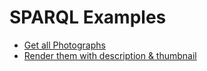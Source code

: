 # SPARQL Examples

* [Get all Photographs](https://test.lindas-data.ch/sparql-ui/#query=PREFIX+schema%3A+%3Chttp%3A%2F%2Fschema.org%2F%3E%0APREFIX+wgs%3A+%3Chttp%3A%2F%2Fwww.w3.org%2F2003%2F01%2Fgeo%2Fwgs84_pos%23%3E%0APREFIX+geo%3A+%3Chttp%3A%2F%2Fwww.opengis.net%2Font%2Fgeosparql%23%3E%0APREFIX+rdfs%3A+%3Chttp%3A%2F%2Fwww.w3.org%2F2000%2F01%2Frdf-schema%23%3E%0A%0ASELECT+*%0AWHERE+%7B+GRAPH+%3Fg+%7B%0A%0A%09%3Fs+a+schema%3APhotograph+%3B%0A++++%0A%7D%7D&contentTypeConstruct=text%2Fturtle&contentTypeSelect=application%2Fsparql-results%2Bjson&endpoint=https%3A%2F%2Ftest.lindas-data.ch%2Fsparql&requestMethod=POST&tabTitle=Query&headers=%7B%7D&outputFormat=leaflet)
* [Render them with description & thumbnail](https://test.lindas-data.ch/sparql-ui/#query=PREFIX+schema%3A+%3Chttp%3A%2F%2Fschema.org%2F%3E%0APREFIX+wgs%3A+%3Chttp%3A%2F%2Fwww.w3.org%2F2003%2F01%2Fgeo%2Fwgs84_pos%23%3E%0APREFIX+geo%3A+%3Chttp%3A%2F%2Fwww.opengis.net%2Font%2Fgeosparql%23%3E%0APREFIX+rdfs%3A+%3Chttp%3A%2F%2Fwww.w3.org%2F2000%2F01%2Frdf-schema%23%3E%0A%0ASELECT+*%0AWHERE+%7B+GRAPH+%3Fg+%7B%0A%0A%09%3Fs+a+schema%3APhotograph+%3B%0A++++%09+schema%3Adescription+%3Flabel%3B%0A+++++++%09+schema%3AthumbnailUrl+%3Fthumb%3B%0A++++++%09+schema%3Aimage+%3FimageLink%3B%0A+++++++++wgs%3Alat+%3Flat+%3B%0A+++++++++wgs%3Along+%3Flong+.%0A+++++++++%0A++++++BIND(STRDT(CONCAT(%22POINT(%22%2C+STR(%3Flong)%2C+%22+%22%2C+STR(%3Flat)%2C+%22)%22)%2C+geo%3AwktLiteral)+AS+%3Fstationwkt).%0A++++BIND(+CONCAT(%22%3Cp%3E%22%2C+%3Flabel%2C+%22%3C%2Fp%3E%3Cp%3E%3Ca+href%3D'%22%2C+STR(%3FimageLink)%2C+%22'%3E%3Cimg+src%3D'%22%2C+STR(%3Fthumb)%2C+%22'%3E%3C%2Fa%3E%3C%2Fp%3E%22)+AS+%3FstationwktLabel).%0A%0A%7D%7D&contentTypeConstruct=text%2Fturtle&contentTypeSelect=application%2Fsparql-results%2Bjson&endpoint=https%3A%2F%2Ftest.lindas-data.ch%2Fsparql&requestMethod=POST&tabTitle=Query&headers=%7B%7D&outputFormat=leaflet)
